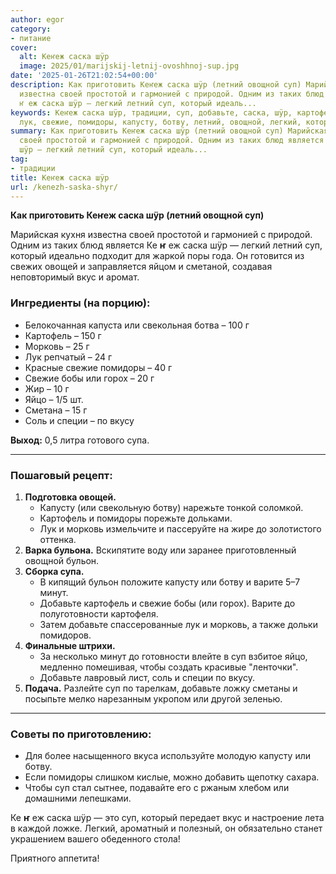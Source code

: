 ```yaml
---
author: egor
category:
- питание
cover:
  alt: Кеҥеж саска шÿр
  image: 2025/01/marijskij-letnij-ovoshhnoj-sup.jpg
date: '2025-01-26T21:02:54+00:00'
description: Как приготовить Кеҥеж саска шÿр (летний овощной суп) Марийская кухня
  известна своей простотой и гармонией с природой. Одним из таких блюд является Ке
  ҥ еж саска шÿр — легкий летний суп, который идеаль...
keywords: Кеҥеж саска шÿр, традиции, суп, добавьте, саска, шÿр, картофель, морковь,
  лук, свежие, помидоры, капусту, ботву, летний, овощной, легкий, который
summary: Как приготовить Кеҥеж саска шÿр (летний овощной суп) Марийская кухня известна
  своей простотой и гармонией с природой. Одним из таких блюд является Ке ҥ еж саска
  шÿр — легкий летний суп, который идеаль...
tag:
- традиции
title: Кеҥеж саска шÿр
url: /kenezh-saska-shyr/
---
```


**Как приготовить Кеҥеж саска шÿр (летний овощной суп)**

Марийская кухня известна своей простотой и гармонией с природой. Одним из таких блюд является Ке **ҥ** еж саска шÿр — легкий летний суп, который идеально подходит для жаркой поры года. Он готовится из свежих овощей и заправляется яйцом и сметаной, создавая неповторимый вкус и аромат.

### Ингредиенты (на порцию):

- Белокочанная капуста или свекольная ботва – 100 г
- Картофель – 150 г
- Морковь – 25 г
- Лук репчатый – 24 г
- Красные свежие помидоры – 40 г
- Свежие бобы или горох – 20 г
- Жир – 10 г
- Яйцо – 1/5 шт.
- Сметана – 15 г
- Соль и специи – по вкусу

**Выход:** 0,5 литра готового супа.

* * *

### Пошаговый рецепт:

1. **Подготовка овощей.**
   - Капусту (или свекольную ботву) нарежьте тонкой соломкой.
   - Картофель и помидоры порежьте дольками.
   - Лук и морковь измельчите и пассеруйте на жире до золотистого оттенка.
1. **Варка бульона.**
   Вскипятите воду или заранее приготовленный овощной бульон.
1. **Сборка супа.**
   - В кипящий бульон положите капусту или ботву и варите 5–7 минут.
   - Добавьте картофель и свежие бобы (или горох). Варите до полуготовности картофеля.
   - Затем добавьте спассерованные лук и морковь, а также дольки помидоров.
1. **Финальные штрихи.**
   - За несколько минут до готовности влейте в суп взбитое яйцо, медленно помешивая, чтобы создать красивые "ленточки".
   - Добавьте лавровый лист, соль и специи по вкусу.
1. **Подача.**
   Разлейте суп по тарелкам, добавьте ложку сметаны и посыпьте мелко нарезанным укропом или другой зеленью.

* * *

### Советы по приготовлению:

- Для более насыщенного вкуса используйте молодую капусту или ботву.
- Если помидоры слишком кислые, можно добавить щепотку сахара.
- Чтобы суп стал сытнее, подавайте его с ржаным хлебом или домашними лепешками.

Ке **ҥ** еж саска шÿр — это суп, который передает вкус и настроение лета в каждой ложке. Легкий, ароматный и полезный, он обязательно станет украшением вашего обеденного стола!

Приятного аппетита!